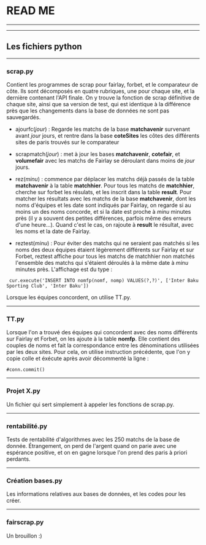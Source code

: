 # READ ME

----------


----------

## Les fichiers python


----------


### scrap.py

Contient les programmes de scrap pour fairlay, forbet, et le comparateur de côte. Ils sont décomposés en quatre rubriques, une pour chaque site, et la dernière contenant l'API finale. On y trouve la fonction de scrap définitive de chaque site, ainsi que sa version de test, qui est identique à la différence près que les changements dans la base de données ne sont pas sauvegardés.

 - ajourfc(*jour*) : Regarde les matchs de la base **matchavenir** survenant avant *jour* jours, et rentre dans la base **coteSites** les côtes des différents sites de paris trouvés sur le comparateur

 - scrapmatch(*jour*) : met à jour les bases **matchavenir**, **cotefair**, et **volumefair** avec les matchs de Fairlay se déroulant dans moins de *jour* jours.
 
 - rez(*minu*) : commence par déplacer les matchs déjà passés de la table **matchavenir** à la table **matchhier**. Pour tous les matchs de **matchhier**, cherche sur forbet les résulats, et les inscrit dans la table **result**. Pour matcher les résultats avec les matchs de la base **matchavenir**, dont les noms d'équipes et les date sont indiqués par Fairlay, on regarde si au moins un des noms concorde, et si la date est proche à *minu* minutes près (il y a souvent des petites différences, parfois même des erreurs d'une heure...). Quand c'est le cas, on rajoute à **result** le résultat, avec les noms et la date de Fairlay.
 
 - reztest(*minu*) : Pour éviter des matchs qui ne seraient pas matchés si les noms des deux équipes étaient légèrement différents sur Fairlay et sur Forbet, reztest affiche pour tous les matchs de matchhier non matchés l'ensemble des matchs qui s'étaient déroulés à la même date à *minu* minutes près. L'affichage est du type : 
```
 cur.execute('INSERT INTO nomfp(nomf, nomp) VALUES(?,?)', ['Inter Baku Sporting Club', 'Inter Baku'])
```

Lorsque les équipes concordent, on utilise TT.py.


----------
### TT.py

Lorsque l'on a trouvé des équipes qui concordent avec des noms différents sur Fairlay et Forbet, on les ajoute à la table **nomfp**. Elle contient des couples de noms et fait la correspondance entre les dénominations utilisées par les deux sites. Pour cela, on utilise instruction précédente, que l'on y copie colle et éxécute après avoir décommenté la ligne : 
 ```
 #conn.commit()
```

----------


### Projet X.py

Un fichier qui sert simplement à appeler les fonctions de scrap.py.


----------


### rentabilité.py

Tests de rentabilité d'algorithmes avec les 250 matchs de la base de donnée. Étrangement, on perd de l'argent quand on parie avec une espérance positive, et on en gagne lorsque l'on prend des paris à priori perdants. 


----------


### Création bases.py

Les informations relatives aux bases de données, et les codes pour les créer. 


----------


### fairscrap.py

Un brouillon :)
